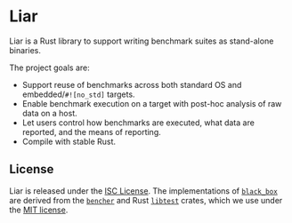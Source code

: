 # Liar

Liar is a Rust library to support writing benchmark suites as
stand-alone binaries.

The project goals are:

- Support reuse of benchmarks across both standard OS and
  embedded/`#![no_std]` targets.
- Enable benchmark execution on a target with post-hoc analysis of raw
  data on a host.
- Let users control how benchmarks are executed, what data are
  reported, and the means of reporting.
- Compile with stable Rust.

## License

Liar is released under the [ISC License](LICENSE). The implementations
of [`black_box`](src/black_box.rs) are derived from the
[`bencher`](https://crates.io/crates/bencher) and Rust
[`libtest`](https://github.com/rust-lang/rust/tree/master/src/libtest)
crates, which we use under the [MIT license](LICENSE-MIT).
